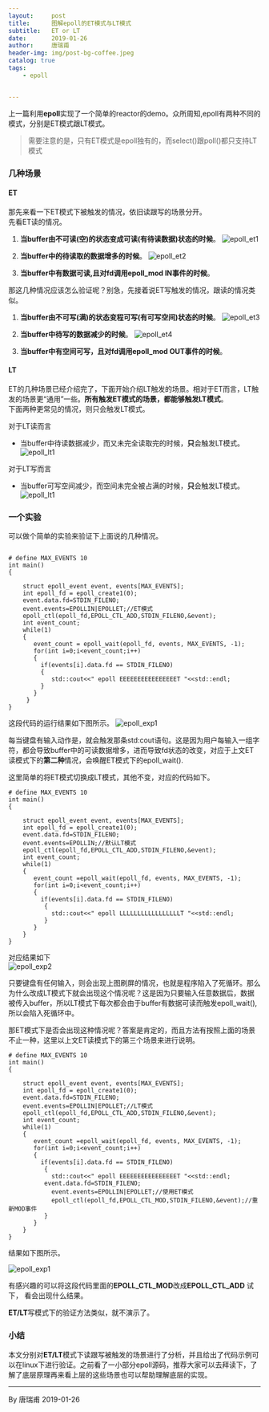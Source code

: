 ```yaml
---
layout:     post
title:      图解epoll的ET模式与LT模式
subtitle:   ET or LT 
date:       2019-01-26
author:     唐瑞甫
header-img: img/post-bg-coffee.jpeg
catalog: true
tags: 
    - epoll


---  
```


上一篇利用**epoll**实现了一个简单的reactor的demo。众所周知,epoll有两种不同的模式，分别是ET模式跟LT模式。

> 需要注意的是，只有ET模式是epoll独有的，而select()跟poll()都只支持LT模式

### 几种场景  

#### ET  
那先来看一下ET模式下被触发的情况，依旧读跟写的场景分开。  
先看ET读的情况。  
  

1. **当buffer由不可读(空)的状态变成可读(有待读数据)状态的时候**。
![epoll_et1](https://wx1.sinaimg.cn/mw690/9a30a1bagy1fzjupvjfkpj20sg0lc0tm.jpg)   
  
  

2. **当buffer中的待读取的数据增多的时候**。
![epoll_et2](https://wx3.sinaimg.cn/mw690/9a30a1bagy1fzjuq457n3j20sg0lcq40.jpg)   
  
  
3. **当buffer中有数据可读,且对fd调用epoll_mod IN事件的时候**。
  
  
那这几种情况应该怎么验证呢？别急，先接着说ET写触发的情况，跟读的情况类似。  

1. **当buffer由不可写(满)的状态变程可写(有可写空间)状态的时候**。
![epoll_et3](https://wx2.sinaimg.cn/mw690/9a30a1bagy1fzjuq4869fj20sg0lc3zd.jpg)   
  
  
2. **当buffer中待写的数据减少的时候**。
![epoll_et4](https://wx2.sinaimg.cn/mw690/9a30a1bagy1fzjuq4bzjuj20sg0lc0to.jpg)   
  
  
3. **当buffer中有空间可写，且对fd调用epoll_mod OUT事件的时候**。  
  
  
  
#### LT
ET的几种场景已经介绍完了，下面开始介绍LT触发的场景。相对于ET而言，LT触发的场景更“通用”一些。**所有触发ET模式的场景，都能够触发LT模式**。  
下面两种更常见的情况，则只会触发LT模式。  

对于LT读而言  
- 当buffer中待读数据减少，而又未完全读取完的时候，**只**会触发LT模式。
![epoll_lt1](https://wx4.sinaimg.cn/mw690/9a30a1bagy1fzjuq4dc13j20sg0lcdgv.jpg)   
  
  
对于LT写而言  
- 当buffer可写空间减少，而空间未完全被占满的时候，**只**会触发LT模式。
![epoll_lt1](https://wx4.sinaimg.cn/mw690/9a30a1bagy1fzjwek2y5gj20sg0lcab1.jpg) 


### 一个实验
可以做个简单的实验来验证下上面说的几种情况。  


```

# define MAX_EVENTS 10
int main()
{
   
    struct epoll_event event, events[MAX_EVENTS];
    int epoll_fd = epoll_create1(0);
    event.data.fd=STDIN_FILENO;
    event.events=EPOLLIN|EPOLLET;//ET模式
    epoll_ctl(epoll_fd,EPOLL_CTL_ADD,STDIN_FILENO,&event);
    int event_count;
    while(1)
    {
       event_count = epoll_wait(epoll_fd, events, MAX_EVENTS, -1);
       for(int i=0;i<event_count;i++)
       {
         if(events[i].data.fd == STDIN_FILENO)
         {
            std::cout<<" epoll EEEEEEEEEEEEEEEET "<<std::endl;
         }
       }
     }
}
```

这段代码的运行结果如下图所示。
![epoll_exp1](https://wx2.sinaimg.cn/mw690/9a30a1bagy1fzkg4d5yiqj20az04st8i.jpg)   
  
每当键盘有输入动作是，就会触发那条std:cout语句。这是因为用户每输入一组字符，都会导致buffer中的可读数据增多，进而导致fd状态的改变，对应于上文ET读模式下的**第二种**情况，会唤醒ET模式下的epoll_wait().  
  
这里简单的将ET模式切换成LT模式，其他不变，对应的代码如下。  

```
# define MAX_EVENTS 10
int main()
{
   
    struct epoll_event event, events[MAX_EVENTS];
    int epoll_fd = epoll_create1(0);
    event.data.fd=STDIN_FILENO;
    event.events=EPOLLIN;//默认LT模式
    epoll_ctl(epoll_fd,EPOLL_CTL_ADD,STDIN_FILENO,&event);
    int event_count;
    while(1)
    {
       event_count =epoll_wait(epoll_fd, events, MAX_EVENTS, -1);
       for(int i=0;i<event_count;i++)
       {
         if(events[i].data.fd == STDIN_FILENO)
          {
            std::cout<<" epoll LLLLLLLLLLLLLLLLLT "<<std::endl;
          }
       }
    }
}

```
  
对应结果如下  
![epoll_exp2](https://wx4.sinaimg.cn/mw690/9a30a1bagy1fzkg4dgis0j20fg04pdfo.jpg)   
  
只要键盘有任何输入，则会出现上图刷屏的情况，也就是程序陷入了死循环。那么为什么改成LT模式下就会出现这个情况呢？这是因为只要输入任意数据后，数据被传入buffer，所以LT模式下每次都会由于buffer有数据可读而触发epoll_wait(),所以会陷入死循环中。  
  
那ET模式下是否会出现这种情况呢？答案是肯定的，而且方法有按照上面的场景不止一种，这里以上文ET读模式下的第三个场景来进行说明。

```
# define MAX_EVENTS 10
int main()
{
   
    struct epoll_event event, events[MAX_EVENTS];
    int epoll_fd = epoll_create1(0);
    event.data.fd=STDIN_FILENO;
    event.events=EPOLLIN|EPOLLET;//LT模式
    epoll_ctl(epoll_fd,EPOLL_CTL_ADD,STDIN_FILENO,&event);
    int event_count;
    while(1)
    {
       event_count =epoll_wait(epoll_fd, events, MAX_EVENTS, -1);
       for(int i=0;i<event_count;i++)
       {
         if(events[i].data.fd == STDIN_FILENO)
          {
            std::cout<<" epoll EEEEEEEEEEEEEEEET "<<std::endl;
  		  event.data.fd=STDIN_FILENO;
            event.events=EPOLLIN|EPOLLET;//使用ET模式
            epoll_ctl(epoll_fd,EPOLL_CTL_MOD,STDIN_FILENO,&event);//重新MOD事件
          }
       }
    }
}

```
  
结果如下图所示。  

![epoll_exp1](https://wx3.sinaimg.cn/mw690/9a30a1bagy1fzkg4d94cmj20ej04at8j.jpg)   
  
有感兴趣的可以将这段代码里面的**EPOLL\_CTL\_MOD**改成**EPOLL\_CTL\_ADD** 试下， 看会出现什么结果。
  
**ET/LT**写模式下的验证方法类似，就不演示了。  

### 小结
本文分别对**ET/LT**模式下读跟写被触发的场景进行了分析，并且给出了代码示例可以在linux下进行验证。之前看了一小部分epoll源码，推荐大家可以去拜读下，了解了底层原理再来看上层的这些场景也可以帮助理解底层的实现。



---
  By 唐瑞甫
  2019-01-26

